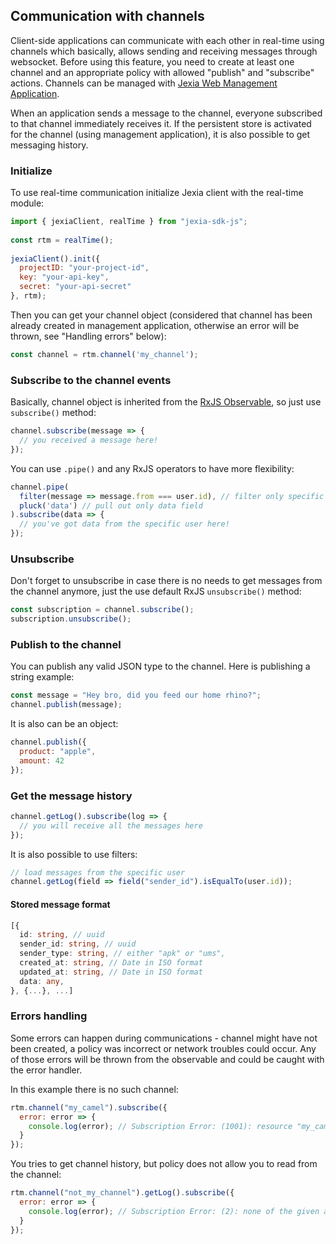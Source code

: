 ## Communication with channels

Client-side applications can communicate with each other in real-time using channels which basically, allows sending and receiving messages through websocket. 
Before using this feature, you need to create at least one channel and an appropriate policy with allowed "publish" and "subscribe" actions.  Channels can be managed with  [Jexia Web Management Application](https://docs.jexia.com/getting-started/user-management/).  

When an application sends a message to the channel, everyone subscribed to that channel immediately receives it. If the persistent store is activated for the channel (using management application), it is also possible to get messaging history.   
  
### Initialize  
To use real-time communication initialize Jexia client with the real-time module:  
  
``` javascript
import { jexiaClient, realTime } from "jexia-sdk-js";  
  
const rtm = realTime();  
  
jexiaClient().init({  
  projectID: "your-project-id",  
  key: "your-api-key",    
  secret: "your-api-secret"  
}, rtm);  
```  

Then you can get your channel object (considered that channel has been already created in management application, otherwise an error will be thrown, see "Handling errors" below):

```javascript
const channel = rtm.channel('my_channel');
```

  
### Subscribe to the channel events
Basically, channel object is inherited from the [RxJS Observable](https://rxjs.dev/api/index/class/Observable), so just use `subscribe()` method: 
  
```javascript
channel.subscribe(message => {
  // you received a message here!
});
```

You can use `.pipe()` and any RxJS operators to have more flexibility:

```javascript
channel.pipe(
  filter(message => message.from === user.id), // filter only specific user
  pluck('data') // pull out only data field 
).subscribe(data => {
  // you've got data from the specific user here!
});
```  
 
 ### Unsubscribe

 Don't forget to unsubscribe in case there is no needs to get messages from the channel anymore, just the use default RxJS `unsubscribe()` method:
 
 ```javascript
 const subscription = channel.subscribe();
subscription.unsubscribe();
 ``` 
  
### Publish to the channel

You can publish any valid JSON type to the channel. Here is publishing a string example:
  
``` javascript
const message = "Hey bro, did you feed our home rhino?";  
channel.publish(message); 
```  

It is also can be an object:
```javascript
channel.publish({
  product: "apple",
  amount: 42
});  
```
  
### Get the message history  
  
```javascript
channel.getLog().subscribe(log => {
  // you will receive all the messages here
});  
```

It is also possible to use filters:
```javascript
// load messages from the specific user
channel.getLog(field => field("sender_id").isEqualTo(user.id));
```

#### Stored message format
```typescript
[{
  id: string, // uuid 
  sender_id: string, // uuid 
  sender_type: string, // either "apk" or "ums",
  created_at: string, // Date in ISO format 
  updated_at: string, // Date in ISO format
  data: any,
}, {...}, ...]
```

### Errors handling

Some errors can happen during communications - channel might have not been created, a policy was incorrect or network troubles could occur. Any of those errors will be thrown from the observable and could be caught with the error handler.

In this example there is no such channel:
```javascript
rtm.channel("my_camel").subscribe({
  error: error => {
    console.log(error); // Subscription Error: (1001): resource "my_camel" is unavailable
  }
});
```

You tries to get channel history, but policy does not allow you to read from the channel:
```javascript
rtm.channel("not_my_channel").getLog().subscribe({
  error: error => {
    console.log(error); // Subscription Error: (2): none of the given actions ["read"] for this resource are allowed
  }
});
```
